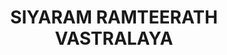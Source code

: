 ---
title: "SIYARAM RAMTEERATH VASTRALAYA"
url: /dostpur/siyaram-ramteerath-vastralaya/
shop: Kleidung
---